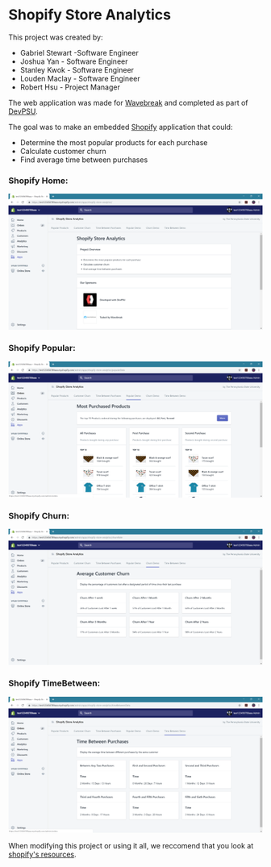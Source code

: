 # Shopify Store Analytics

This project was created by:
* Gabriel Stewart -Software Engineer
* Joshua Yan - Software Engineer
* Stanley Kwok - Software Engineer
* Louden Maclay - Software Engineer
* Robert Hsu - Project Manager

The web application was made for [Wavebreak](https://wavebreak.co/) and completed as part of [DevPSU](https://acm.psu.edu/devpsu/).

The goal was to make an embedded [Shopify](https://www.shopify.com/) application that could:
* Determine the most popular products for each purchase
* Calculate customer churn
* Find average time between purchases


### Shopify Home:


![Shopify Home](/src/ShopifyHome.PNG)


### Shopify Popular:


![Shopify Popular](/src/ShopifyPopular.PNG)


### Shopify Churn:


![Shopify Churn](/src/ShopifyChurn.PNG)


### Shopify TimeBetween:


![Shopify Churn](/src/ShopifyTimeBetween.PNG)


When modifying this project or using it all, we reccomend that you look at [shopify's resources](https://help.shopify.com/en/api/tutorials/build-a-shopify-app-with-node-and-react). 
